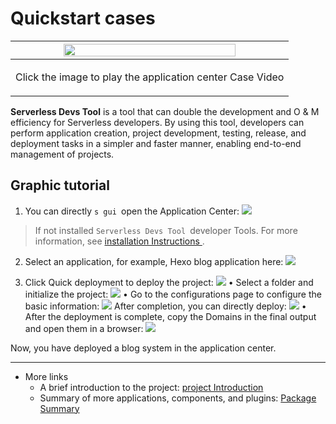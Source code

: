 # Quickstart cases

<div align=center>

| <div align=center> <a href="https://images.serverlessfans.com/s-gui/docs/app-store.mp4">  <img src="https://images.serverlessfans.com/devs-github/app-store.jpg" width="80%"/> </a> </div> |
| ------ |
| <p align="center"> <span> Click the image to play the application center Case Video <br> </span> </p> |

</div>

**Serverless Devs Tool** is a tool that can double the development and O & M efficiency for Serverless developers. By using this tool, developers can perform application creation, project development, testing, release, and deployment tasks in a simpler and faster manner, enabling end-to-end management of projects.

## Graphic tutorial

1. You can directly `s gui `open the Application Center:
![](https://images.serverlessfans.com/s-gui/docs/docs-demo-1.png)

> If not installed `Serverless Devs Tool `developer Tools. For more information, see [installation Instructions ](../serverless_devs_introduce.md).

2. Select an application, for example, Hexo blog application here:
![](https://images.serverlessfans.com/s-gui/docs/docs-demo-2.png)

3. Click Quick deployment to deploy the project:
![](https://images.serverlessfans.com/s-gui/docs/docs-demo-3.png)
&bull; Select a folder and initialize the project:
![](https://images.serverlessfans.com/s-gui/docs/docs-demo-4.png)
&bull; Go to the configurations page to configure the basic information:
![](https://images.serverlessfans.com/s-gui/docs/docs-demo-5.png)
After completion, you can directly deploy:
![](https://images.serverlessfans.com/s-gui/docs/docs-demo-6.png)
&bull; After the deployment is complete, copy the Domains in the final output and open them in a browser:
![](https://images.serverlessfans.com/s-gui/docs/docs-demo-7.png)

Now, you have deployed a blog system in the application center.

----

- More links
   - A brief introduction to the project: [project Introduction ](./serverless_devs_app_store_introduce.md)
   - Summary of more applications, components, and plugins: [Package Summary ](./package_awesome.md)

